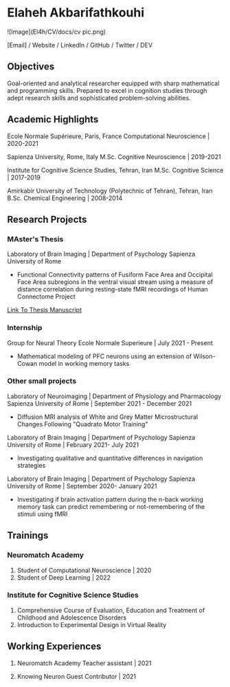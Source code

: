 # Elaheh Akbarifathkouhi
![Image](El4h/CV/docs/cv pic.png)


[Email] / Website / LinkedIn / GitHub / Twitter / DEV
## Objectives
Goal-oriented and analytical researcher equipped with sharp mathematical and programming skills. Prepared to excel in cognition studies through adept research skills and sophisticated problem-solving abilities. 

## Academic Highlights
Ecole Normale Supérieure, Paris, France
Computational Neuroscience | 2020-2021 

Sapienza University, Rome, Italy
M.Sc. Cognitive Neuroscience | 2019-2021

Institute for Cognitive Science Studies, Tehran, Iran
M.Sc. Cognitive Science | 2017-2019

Amirkabir University of Technology (Polytechnic of Tehran), Tehran, Iran
B.Sc. Chemical Engineering | 2008-2014


## Research Projects

### MAster's Thesis
Laboratory of Brain Imaging | Department of Psychology
Sapienza University of Rome 
-  Functional Connectivity patterns of Fusiform Face Area and Occipital Face Area subregions in the ventral visual stream using a measure of distance correlation during resting-state fMRI recordings of Human Connectome Project

[Link To Thesis Manuscript]([url][https://drive.google.com/file/d/13H-8ROEJl7Vpx2miNAtEBtec9BZkMoIN/view?usp=sharing]) 

### Internship

Group for Neural Theory 
Ecole Normale Superieure | July 2021 - Present
- Mathematical modeling of PFC neurons using an extension of Wilson-Cowan model in working memory tasks

### Other small projects
Laboratory of Neuroimaging | Department of Physiology and Pharmacology
Sapienza University of Rome | September 2021 - December 2021 
- Diffusion MRI analysis of White and Grey Matter Microstructural Changes Following "Quadrato Motor Training"


Laboratory of Brain Imaging | Department of Psychology
Sapienza University of Rome | February 2021- July 2021

-  Investigating qualitative and quantitative differences in navigation strategies


Laboratory of Brain Imaging | Department of Psychology
Sapienza University of Rome | September 2020- January 2021
-  Investigating if brain activation pattern during the n-back working memory task can predict remembering or not-remembering of the stimuli using fMRI


## Trainings
### Neuromatch Academy
1. Student of Computational Neuroscience | 2020 
2. Student of Deep Learning | 2022 

### Institute for Cognitive Science Studies
1. Comprehensive Course of Evaluation, Education and Treatment of Childhood and Adolescence Disorders
2. Introduction to Experimental Design in Virtual Reality


## Working Experiences
1. Neuromatch Academy
    Teacher assistant | 2021 

2. Knowing Neuron 
    Guest Contributor | 2021 
